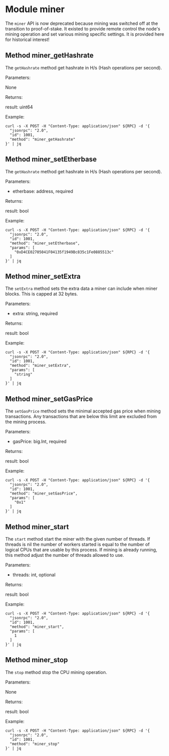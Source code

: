 
# Module miner

The `miner` API is now deprecated because mining was switched off at the transition to proof-of-stake. It existed to provide remote control the node's mining operation and set various mining specific settings. It is provided here for historical interest!

## Method miner_getHashrate

The `getHashrate` method get hashrate in H/s (Hash operations per second).

Parameters:

None

Returns:

result: uint64

Example:

```shell
curl -s -X POST -H "Content-Type: application/json" ${RPC} -d '{
  "jsonrpc": "2.0",
  "id": 1001,
  "method": "miner_getHashrate"
}' | jq
```

## Method miner_setEtherbase

The `getHashrate` method get hashrate in H/s (Hash operations per second).

Parameters:

- etherbase: address, required

Returns:

result: bool

Example:

```shell
curl -s -X POST -H "Content-Type: application/json" ${RPC} -d '{
  "jsonrpc": "2.0",
  "id": 1001,
  "method": "miner_setEtherbase",
  "params": [
    "0xD4CE02705041F04135f1949Bc835c1Fe0885513c"
  ]
}' | jq
```

## Method miner_setExtra

The `setExtra` method sets the extra data a miner can include when miner blocks. This is capped at 32 bytes.

Parameters:

- extra: string, required

Returns:

result: bool

Example:

```shell
curl -s -X POST -H "Content-Type: application/json" ${RPC} -d '{
  "jsonrpc": "2.0",
  "id": 1001,
  "method": "miner_setExtra",
  "params": [
    "string"
  ]
}' | jq
```

## Method miner_setGasPrice

The `setGasPrice` method sets the minimal accepted gas price when mining transactions. Any transactions that are below this limit are excluded from the mining process.

Parameters:

- gasPrice: big.Int, required

Returns:

result: bool

Example:

```shell
curl -s -X POST -H "Content-Type: application/json" ${RPC} -d '{
  "jsonrpc": "2.0",
  "id": 1001,
  "method": "miner_setGasPrice",
  "params": [
    "0x1"
  ]
}' | jq
```

## Method miner_start

The `start` method start the miner with the given number of threads. If threads is nil the number of workers started is equal to the number of logical CPUs that are usable by this process. If mining is already running, this method adjust the number of threads allowed to use.

Parameters:

- threads: int, optional

Returns:

result: bool

Example:

```shell
curl -s -X POST -H "Content-Type: application/json" ${RPC} -d '{
  "jsonrpc": "2.0",
  "id": 1001,
  "method": "miner_start",
  "params": [
    1
  ]
}' | jq
```

## Method miner_stop

The `stop` method stop the CPU mining operation.

Parameters:

None

Returns:

result: bool

Example:

```shell
curl -s -X POST -H "Content-Type: application/json" ${RPC} -d '{
  "jsonrpc": "2.0",
  "id": 1001,
  "method": "miner_stop"
}' | jq
```

